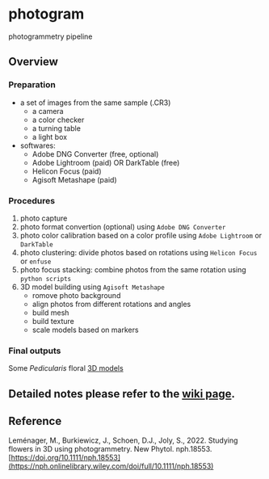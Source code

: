 
# photogram
photogrammetry pipeline

## Overview
### Preparation
- a set of images from the same sample (.CR3)
	- a camera
	- a color checker
	- a turning table
	- a light box
- softwares:
	- Adobe DNG Converter (free, optional)
	- Adobe Lightroom (paid) OR DarkTable (free)
	- Helicon Focus (paid)
	- Agisoft Metashape (paid)

### Procedures
1. photo capture
2. photo format convertion (optional) using `Adobe DNG Converter`
3. photo color calibration based on a color profile using `Adobe Lightroom` or `DarkTable`
4. photo clustering: divide photos based on rotations using `Helicon Focus` or `enfuse`
5. photo focus stacking: combine photos from the same rotation using `python scripts`
6. 3D model building using `Agisoft Metashape`
	- romove photo background
	- align photos from different rotations and angles
	- build mesh
	- build texture
	- scale models based on markers

### Final outputs
Some *Pedicularis* floral [3D models](https://sketchfab.com/yuemeanshappy)

## Detailed notes please refer to the [wiki page](https://github.com/yuemeanshappy/photogram/wiki). 

## Reference
Leménager, M., Burkiewicz, J., Schoen, D.J., Joly, S., 2022. Studying flowers in 3D using photogrammetry. New Phytol. nph.18553. [https://doi.org/10.1111/nph.18553](https://nph.onlinelibrary.wiley.com/doi/full/10.1111/nph.18553)
